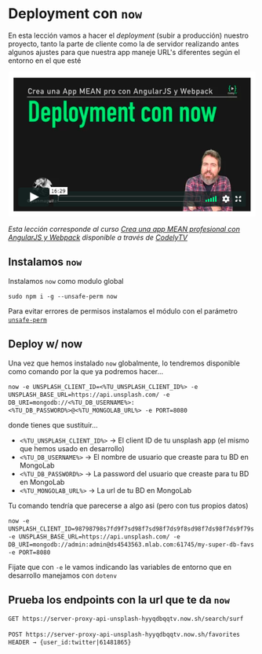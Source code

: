 # Deployment con `now`

En esta lección vamos a hacer el _deployment_ (subir a producción) nuestro proyecto, tanto la parte de cliente como la de servidor realizando antes algunos ajustes para que nuestra app maneje URL's diferentes según el entorno en el que esté

[![now](./md-img/now.png)](https://pro.codely.tv/library/crea-una-app-mean-profesional-con-angularjs-y-webpack)

_Esta lección corresponde al curso [Crea una app MEAN profesional con AngularJS y Webpack](https://pro.codely.tv/library/crea-una-app-mean-profesional-con-angularjs-y-webpack) disponible a través de [CodelyTV](https://pro.codely.tv/)_

## Instalamos `now`

Instalamos `now` como modulo global

```
sudo npm i -g --unsafe-perm now
```

Para evitar errores de permisos instalamos el módulo con el parámetro [`unsafe-perm`](https://docs.npmjs.com/misc/config#unsafe-perm)

## Deploy w/ now

Una vez que hemos instalado `now` globalmente, lo tendremos disponible como comando por la que ya podremos hacer...

```
now -e UNSPLASH_CLIENT_ID=<%TU_UNSPLASH_CLIENT_ID%> -e UNSPLASH_BASE_URL=https://api.unsplash.com/ -e DB_URI=mongodb://<%TU_DB_USERNAME%>:<%TU_DB_PASSWORD%>@<%TU_MONGOLAB_URL%> -e PORT=8080
```

donde tienes que sustituir...

- `<%TU_UNSPLASH_CLIENT_ID%>` → El client ID de tu unsplash app (el mismo que hemos usado en desarrollo)
- `<%TU_DB_USERNAME%>` → El nombre de usuario que creaste para tu BD en MongoLab
- `<%TU_DB_PASSWORD%>` → La password del usuario que creaste para tu BD en MongoLab
- `<%TU_MONGOLAB_URL%>` → La url de tu BD en MongoLab

Tu comando tendría que parecerse a algo asi (pero con tus propios datos)
```
now -e UNSPLASH_CLIENT_ID=98798798s7fd9f7sd98f7sd98f7ds9f8sd98f7ds98f7ds9f79s -e UNSPLASH_BASE_URL=https://api.unsplash.com/ -e DB_URI=mongodb://admin:admin@ds4543563.mlab.com:61745/my-super-db-favs -e PORT=8080
```

Fijate que con `-e` le vamos indicando las variables de entorno que en desarrollo manejamos con `dotenv`

## Prueba los endpoints con la url que te da `now`

```
GET https://server-proxy-api-unsplash-hyyqdbqqtv.now.sh/search/surf

POST https://server-proxy-api-unsplash-hyyqdbqqtv.now.sh/favorites
HEADER → {user_id:twitter|61481865}
```
